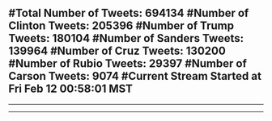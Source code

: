 #Total Number of Tweets: 694134 
#Number of Clinton Tweets: 205396
#Number of Trump Tweets: 180104
#Number of Sanders Tweets: 139964
#Number of Cruz Tweets: 130200
#Number of Rubio Tweets: 29397
#Number of Carson Tweets: 9074
#Current Stream Started at Fri Feb 12 00:58:01 MST
---
---
---
